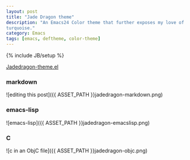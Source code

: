 ```yaml
---
layout: post
title: "Jade Dragon theme"
description: "An Emacs24 Color theme that further exposes my love of
turquoise."
category: Emacs
tags: [emacs, deftheme, color-theme]
---
```

{% include JB/setup %}

<a href="{{ ASSET_PATH }}Jadedragon-theme.el" class="btn
btn-primary btn-large">Jadedragon-theme.el</a>

### markdown

![editing this post]({{ ASSET_PATH }}jadedragon-markdown.png)

### emacs-lisp

![emacs-lisp]({{ ASSET_PATH }}jadedragon-emacslisp.png)

### C 

![c in an ObjC file]({{ ASSET_PATH }}jadedragon-objc.png)

